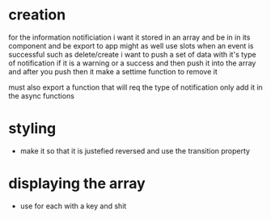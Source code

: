# creation

for the information notificiation i want it stored in an array and be in in its component and be export to app
might as well use slots
when an event is successful such as delete/create i want to push a set of data with it's type of notification if it is a warning or a success and then push it into the array and after you push then it make a settime function to remove it

must also export a function that will req the type of notification only add it in the async functions

# styling

- make it so that it is justefied reversed and use the transition property

# displaying the array

- use for each with a key and shit
